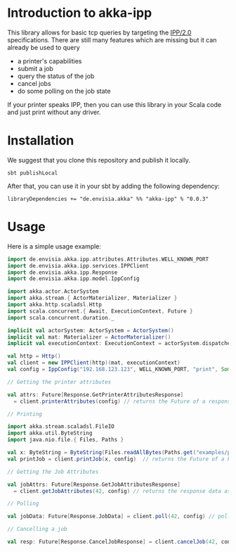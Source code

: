 Introduction to akka-ipp
=========================

This library allows for basic tcp queries by targeting the [IPP/2.0](https://en.wikipedia.org/wiki/Internet_Printing_Protocol) specifications. 
There are still many features which are missing but it can already be used to query 

* a printer's capabilities
* submit a job
* query the status of the job
* cancel jobs
* do some polling on the job state

If your printer speaks IPP, then you can use this library in your Scala code and just print without any driver.

Installation
============

We suggest that you clone this repository and publish it locally.

`sbt publishLocal`

After that, you can use it in your sbt by adding the following dependency:

`libraryDependencies += "de.envisia.akka" %% "akka-ipp" % "0.0.3"`


Usage
=====

Here is a simple usage example:

```scala
import de.envisia.akka.ipp.attributes.Attributes.WELL_KNOWN_PORT
import de.envisia.akka.ipp.services.IPPClient
import de.envisia.akka.ipp.Response
import de.envisia.akka.ipp.model.IppConfig

import akka.actor.ActorSystem
import akka.stream.{ ActorMaterializer, Materializer }
import akka.http.scaladsl.Http
import scala.concurrent.{ Await, ExecutionContext, Future }
import scala.concurrent.duration._

implicit val actorSystem: ActorSystem = ActorSystem()
implicit val mat: Materializer = ActorMaterializer()
implicit val executionContext: ExecutionContext = actorSystem.dispatcher

val http = Http()
val client = new IPPClient(http)(mat, executionContext)
val config = IppConfig("192.168.123.123", WELL_KNOWN_PORT, "print", Some("username"), 2.seconds)

// Getting the printer attributes

val attrs: Future[Response.GetPrinterAttributesResponse] 
  = client.printerAttributes(config) // returns the Future of a response object

// Printing

import akka.stream.scaladsl.FileIO
import akka.util.ByteString
import java.nio.file.{ Files, Paths }

val x: ByteString = ByteString(Files.readAllBytes(Paths.get("examples/pdf-sample.pdf")))
val printJob = client.printJob(x, config)  // returns the Future of a PrintJob response

// Getting the Job Attributes

val jobAttrs: Future[Response.GetJobAttributesResponse] 
  = client.getJobAttributes(42, config) // returns the response data as a Scala Future

// Polling

val jobData: Future[Response.JobData] = client.poll(42, config) // polls the state of some job by job id

// Cancelling a job

val resp: Future[Response.CancelJobResponse] = client.cancelJob(42, config)

```